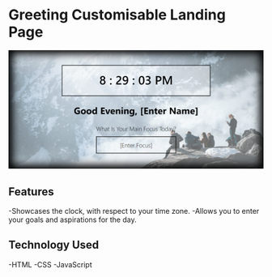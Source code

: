 # Greeting Customisable Landing Page

![Screenshot](screenshot7000.png)

## Features
-Showcases the clock, with respect to your time zone.
-Allows you to enter your goals and aspirations for the day.

## Technology Used
-HTML
-CSS
-JavaScript
